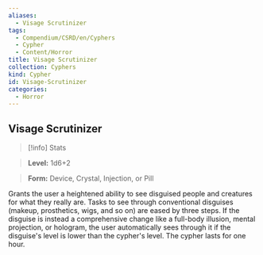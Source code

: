 ```yaml
---
aliases:
  - Visage Scrutinizer
tags:
  - Compendium/CSRD/en/Cyphers
  - Cypher
  - Content/Horror
title: Visage Scrutinizer
collection: Cyphers
kind: Cypher
id: Visage-Scrutinizer
categories:
  - Horror
---
```

## Visage Scrutinizer    
>[!info] Stats    
> **Level:** 1d6+2    
> **Form:** Device, Crystal, Injection, or Pill  
    
Grants the user a heightened ability to see disguised people and creatures for what they really are. Tasks to see through conventional disguises (makeup, prosthetics, wigs, and so on) are eased by three steps. If the disguise is instead a comprehensive change like a full-body illusion, mental projection, or hologram, the user automatically sees through it if the disguise's level is lower than the cypher's level. The cypher lasts for one hour.
